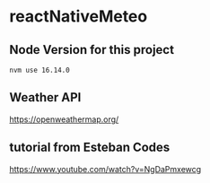 # reactNativeMeteo

## Node Version for this project
``
nvm use 16.14.0
``

## Weather API
https://openweathermap.org/

## tutorial from Esteban Codes
https://www.youtube.com/watch?v=NgDaPmxewcg
